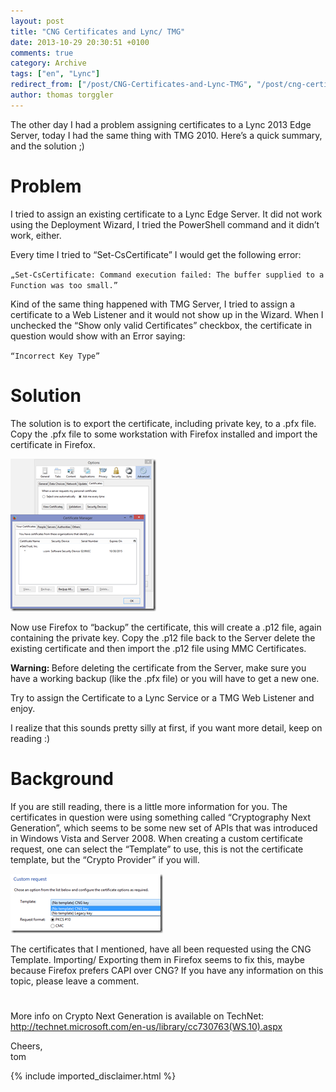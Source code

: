 ```yaml
---
layout: post
title: "CNG Certificates and Lync/ TMG"
date: 2013-10-29 20:30:51 +0100
comments: true
category: Archive
tags: ["en", "Lync"]
redirect_from: ["/post/CNG-Certificates-and-Lync-TMG", "/post/cng-certificates-and-lync-tmg"]
author: thomas torggler
---
```

<!-- more -->
<p>The other day I had a problem assigning certificates to a Lync 2013 Edge Server, today I had the same thing with TMG 2010. Here’s a quick summary, and the solution ;)</p>  <h1>Problem</h1>  <p>I tried to assign an existing certificate to a Lync Edge Server. It did not work using the Deployment Wizard, I tried the PowerShell command and it didn’t work, either.</p>  <p>Every time I tried to “Set-CsCertificate” I would get the following error:</p>  <p><code>„Set-CsCertificate: Command execution failed: The buffer supplied to a Function was too small.”</code></p>  <p>Kind of the same thing happened with TMG Server, I tried to assign a certificate to a Web Listener and it would not show up in the Wizard. When I unchecked the “Show only valid Certificates” checkbox, the certificate in question would show with an Error saying:</p>  <p><code>“Incorrect Key Type”</code></p>  <h1>Solution</h1>  <p>The solution is to export the certificate, including private key, to a .pfx file. Copy the .pfx file to some workstation with Firefox installed and import the certificate in Firefox.</p>  <p><a href="/assets/archive/image_601.png"><img title="image" style="border-top: 0px; border-right: 0px; border-bottom: 0px; border-left: 0px; display: inline" border="0" alt="image" src="/assets/archive/image_thumb_599.png" width="233" height="244" /></a> </p>  <p>Now use Firefox to “backup” the certificate, this will create a .p12 file, again containing the private key. Copy the .p12 file back to the Server delete the existing certificate and then import the .p12 file using MMC Certificates.</p>  <p><strong>Warning: </strong>Before deleting the certificate from the Server, make sure you have a working backup (like the .pfx file) or you will have to get a new one.</p>  <p>Try to assign the Certificate to a Lync Service or a TMG Web Listener and enjoy.</p>  <p>I realize that this sounds pretty silly at first, if you want more detail, keep on reading :)</p>  <h1>Background</h1>  <p>If you are still reading, there is a little more information for you. The certificates in question were using something called “Cryptography Next Generation”, which seems to be some new set of APIs that was introduced in Windows Vista and Server 2008. When creating a custom certificate request, one can select the “Template” to use, this is not the certificate template, but the “Crypto Provider” if you will.</p>  <p><a href="/assets/archive/clip_image001_8.png"><img title="clip_image001" style="border-top: 0px; border-right: 0px; border-bottom: 0px; border-left: 0px; display: inline" border="0" alt="clip_image001" src="/assets/archive/clip_image001_thumb_7.png" width="244" height="95" /></a></p>  <p>The certificates that I mentioned, have all been requested using the CNG Template. Importing/ Exporting them in Firefox seems to fix this, maybe because Firefox prefers CAPI over CNG? If you have any information on this topic, please leave a comment.</p>  <h1></h1>  <p>More info on Crypto Next Generation is available on TechNet: <a title="http://technet.microsoft.com/en-us/library/cc730763(WS.10).aspx" href="http://technet.microsoft.com/en-us/library/cc730763(WS.10).aspx">http://technet.microsoft.com/en-us/library/cc730763(WS.10).aspx</a></p>  <p>Cheers,   <br />tom</p>
{% include imported_disclaimer.html %}
